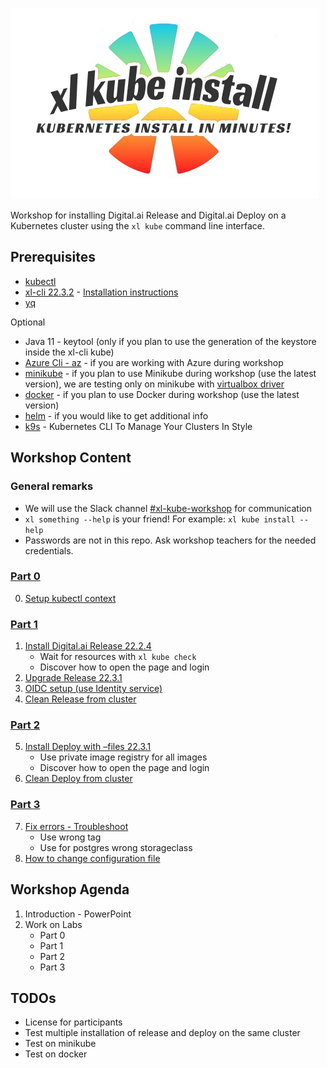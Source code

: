 ![Release +_Deploy on Kubernetes in minutes!](xl-kube-install-logo.jpg)

Workshop for installing Digital.ai Release and Digital.ai Deploy on a Kubernetes cluster using the `xl kube` command line interface.

## Prerequisites

- [kubectl](https://kubernetes.io/docs/tasks/tools/)
- [xl-cli 22.3.2](https://dist.xebialabs.com/public/xl-cli/22.3.2/) - [Installation instructions](https://docs.digital.ai/bundle/devops-release-version-v.22.3/page/release/how-to/install-the-xl-cli.html)
- [yq](https://github.com/mikefarah/yq)

Optional

- Java 11 - keytool (only if you plan to use the generation of the keystore inside the xl-cli kube)
- [Azure Cli - az](https://learn.microsoft.com/en-us/cli/azure/install-azure-cli) - if you are working with Azure during workshop
- [minikube](https://minikube.sigs.k8s.io/docs/start/) - if you plan to use Minikube during workshop (use the latest version), we are testing only on minikube with [virtualbox driver](https://minikube.sigs.k8s.io/docs/drivers/virtualbox/)
- [docker](https://docs.docker.com/get-docker/) - if you plan to use Docker during workshop (use the latest version)
- [helm](https://helm.sh/docs/intro/install/) - if you would like to get additional info 
- [k9s](https://k9scli.io/topics/install/) - Kubernetes CLI To Manage Your Clusters In Style


## Workshop Content

### General remarks

* We will use the Slack channel [#xl-kube-workshop](https://digitalai.slack.com/archives/C0491D8G9MK) for communication
* `xl something --help` is your friend! For example: `xl kube install --help`
* Passwords are not in this repo. Ask workshop teachers for the needed credentials.


### [Part 0](./part-0/lab-0-setup-kubectl-context.md)

0. [Setup kubectl context](./part-0/lab-0-setup-kubectl-context.md)

### [Part 1](./part-1/lab-1-install-release.md)

1. [Install Digital.ai Release 22.2.4](./part-1/lab-1-install-release.md)
   - Wait for resources with `xl kube check`
   - Discover how to open the page and login
2. [Upgrade Release 22.3.1](./part-1/lab-2-upgrade-release.md)
3. [OIDC setup (use Identity service)](./part-1/lab-3-oidc-setup.md)
4. [Clean Release from cluster](./part-1/lab-4-clean-release.md)

### [Part 2](./part-2/lab-5-install-deploy.md)

5. [Install Deploy with –files 22.3.1](./part-2/lab-5-install-deploy.md)
   - Use private image registry for all images
   - Discover how to open the page and login
6. [Clean Deploy from cluster](./part-2/lab-6-clean-deploy.md)

### [Part 3](./part-3/lab-7-troubleshoot.md)

7. [Fix errors - Troubleshoot](./part-3/lab-7-troubleshoot.md)
    - Use wrong tag
    - Use for postgres wrong storageclass
8. [How to change configuration file](./part-3/lab-8-change-configuration-file.md)

## Workshop Agenda

1. Introduction - PowerPoint
2. Work on Labs
   - Part 0
   - Part 1
   - Part 2
   - Part 3

## TODOs

- License for participants
- Test multiple installation of release and deploy on the same cluster
- Test on minikube
- Test on docker
